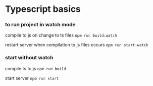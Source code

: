 # Typescript basics

### to run project in watch mode

compile to js on change to ts files ```npm run build:watch```

restart server when compilation to js files occurs ```npm run start:watch```

### start without watch

compile ts to js
```npm run build```

start server
```npm run start```
